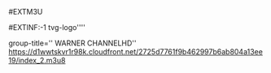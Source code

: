 #EXTM3U 

#EXTINF:-1 tvg-logo''''

group-title='' WARNER CHANNELHD''
https://d1wwtskvr1r98k.cloudfront.net/2725d7761f9b462997b6ab804a13ee19/index_2.m3u8
